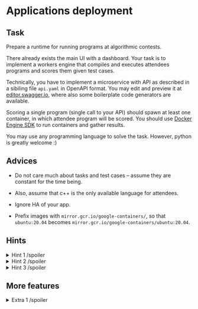Applications deployment
=======================

## Task
 
Prepare a runtime for running programs at algorithmic contests.

There already exists the main UI with a dashboard. Your task is to implement a workers engine that compiles and executes attendees programs and scores them given test cases.

Technically, you have to implement a microservice with API as described in a sibiling file `api.yaml` in OpenAPI format. You may edit and preview it at [editor.swagger.io](https://editor.swagger.io/), where also some boilerplate code generators are available.

Scoring a single program (single call to your API) should spawn at least one container, in which attendee program will be scored. You should use [Docker Engine SDK](https://docs.docker.com/engine/api/sdk/) to run containers and gather results.

You may use any programming language to solve the task. However, python is greatly welcome :)


## Advices

* Do not care much about tasks and test cases – assume they are constant for the time being.

* Also, assume that c++ is the only available language for attendees.

* Ignore HA of your app.

* Prefix images with `mirror.gcr.io/google-containers/`, so that `ubuntu:20.04` becomes `mirror.gcr.io/google-containers/ubuntu:20.04`.


## Hints

<details>
    <summary>Hint 1 /spoiler</summary>

    You need an image that will be used for users' programs compilation.

</details>

<details>
    <summary>Hint 2 /spoiler</summary>

    The same image may contain test cases and score the programs.

</details>

<details>
    <summary>Hint 3 /spoiler</summary>

    Limit the resources.

</details>


## More features

<details>
    <summary>Extra 1 /spoiler</summary>

    Hardening. User's code may be malicious :p

</details>
